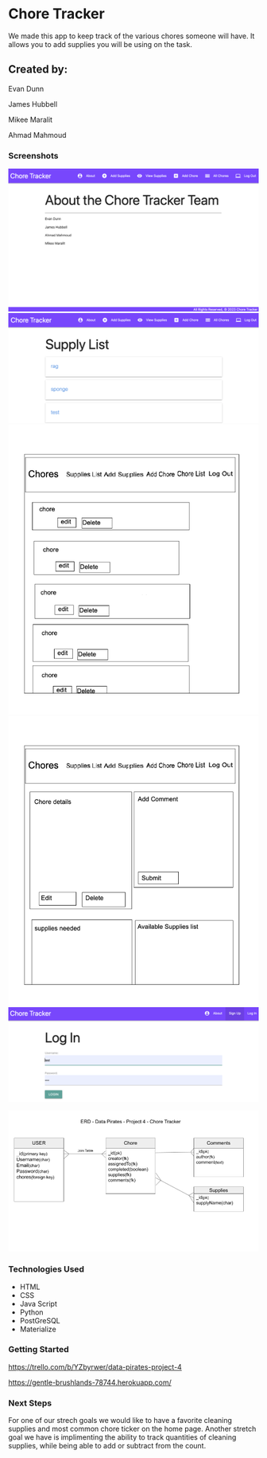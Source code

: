 # Chore Tracker
We made this app to keep track of the various chores someone will have. It allows you to add supplies you will be using on the task. 

## Created by:

Evan Dunn

James Hubbell

Mikee Maralit

Ahmad Mahmoud


### Screenshots
![about](./aproject-pics/about.png)
![supplylist](./aproject-pics/supplylist.png)
![chorelist](./aproject-pics/chorelist.png)
![choredetail](./aproject-pics/choredetail.png)
![login](./aproject-pics/log.png)

![ERD](aproject-pics/ERD.png)


### Technologies Used
- HTML
- CSS 
- Java Script
- Python 
- PostGreSQL 
- Materialize


### Getting Started
https://trello.com/b/YZbyrwer/data-pirates-project-4


https://gentle-brushlands-78744.herokuapp.com/

### Next Steps
For one of our strech goals we would like to have a favorite cleaning supplies and most common chore ticker on the home page.
Another stretch goal we have is implimenting the ability to track quantities of cleaning supplies, while being able to add or subtract from the count.
